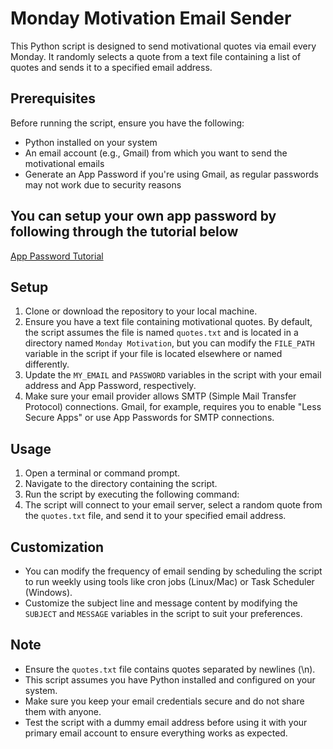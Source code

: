 # Monday Motivation Email Sender

This Python script is designed to send motivational quotes via email every Monday. It randomly selects a quote from a text file containing a list of quotes and sends it to a specified email address.

## Prerequisites

Before running the script, ensure you have the following:

- Python installed on your system
- An email account (e.g., Gmail) from which you want to send the motivational emails
- Generate an App Password if you're using Gmail, as regular passwords may not work due to security reasons

## You can setup your own app password by following through the tutorial below

[App Password Tutorial](https://www.youtube.com/watch?v=hXiPshHn9Pw)

## Setup

1. Clone or download the repository to your local machine.
2. Ensure you have a text file containing motivational quotes. By default, the script assumes the file is named `quotes.txt` and is located in a directory named `Monday Motivation`, but you can modify the `FILE_PATH` variable in the script if your file is located elsewhere or named differently.
3. Update the `MY_EMAIL` and `PASSWORD` variables in the script with your email address and App Password, respectively.
4. Make sure your email provider allows SMTP (Simple Mail Transfer Protocol) connections. Gmail, for example, requires you to enable "Less Secure Apps" or use App Passwords for SMTP connections.




## Usage

1. Open a terminal or command prompt.
2. Navigate to the directory containing the script.
3. Run the script by executing the following command:
4. The script will connect to your email server, select a random quote from the `quotes.txt` file, and send it to your specified email address.

## Customization

- You can modify the frequency of email sending by scheduling the script to run weekly using tools like cron jobs (Linux/Mac) or Task Scheduler (Windows).
- Customize the subject line and message content by modifying the `SUBJECT` and `MESSAGE` variables in the script to suit your preferences.

## Note

- Ensure the `quotes.txt` file contains quotes separated by newlines (\n).
- This script assumes you have Python installed and configured on your system.
- Make sure you keep your email credentials secure and do not share them with anyone.
- Test the script with a dummy email address before using it with your primary email account to ensure everything works as expected.


